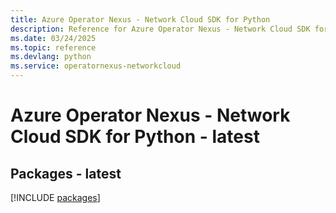 ```yaml
---
title: Azure Operator Nexus - Network Cloud SDK for Python
description: Reference for Azure Operator Nexus - Network Cloud SDK for Python
ms.date: 03/24/2025
ms.topic: reference
ms.devlang: python
ms.service: operatornexus-networkcloud
---
```

# Azure Operator Nexus - Network Cloud SDK for Python - latest
## Packages - latest
[!INCLUDE [packages](operator-nexus---network-cloud-index.md)]